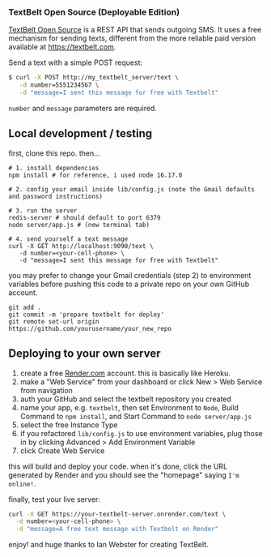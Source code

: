### TextBelt Open Source (Deployable Edition)

[TextBelt Open Source](https://github.com/typpo/textbelt) is a REST API that sends outgoing SMS.  It uses a free mechanism for sending texts, different from the more reliable paid version available at https://textbelt.com.

Send a text with a simple POST request:

```sh
$ curl -X POST http://my_textbelt_server/text \
   -d number=5551234567 \
   -d "message=I sent this message for free with Textbelt"
```

`number` and `message` parameters are required.

## Local development / testing

first, clone this repo. then...

```
# 1. install dependencies
npm install # for reference, i used node 16.17.0

# 2. config your email inside lib/config.js (note the Gmail defaults and password instructions)

# 3. run the server 
redis-server # should default to port 6379
node server/app.js # (new terminal tab)

# 4. send yourself a text message
curl -X GET http://localhost:9090/text \
   -d number=<your-cell-phone> \
   -d "message=I sent this message for free with Textbelt"
```

you may prefer to change your Gmail credentials (step 2) to environment variables before pushing this code to a private repo on your own GitHub account.

```
git add .
git commit -m 'prepare textbelt for deploy'
git remote set-url origin https://github.com/yourusername/your_new_repo
```

## Deploying to your own server 

1. create a free [Render.com](https://render.com) account. this is basically like Heroku.
2. make a "Web Service" from your dashboard or click New > Web Service from navigation
3. auth your GitHub and select the textbelt repository you created
4. name your app, e.g. `textbelt`, then set Environment to `Node`, Build Command to `npm install`, and Start Command to `node server/app.js`
5. select the free Instance Type
6. if you refactored `lib/config.js` to use environment variables, plug those in by clicking Advanced > Add Environment Variable
7. click Create Web Service

this will build and deploy your code. when it's done, click the URL generated by Render and you should see the "homepage" saying `I'm online!`.

finally, test your live server:

```sh
curl -X GET https://your-textbelt-server.onrender.com/text \
  -d number=<your-cell-phone> \
  -d "message=A free text message with Textbelt on Render"
```

enjoy! and huge thanks to Ian Webster for creating TextBelt.
